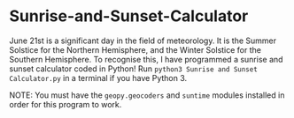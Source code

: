 # Sunrise-and-Sunset-Calculator

June 21st is a significant day in the field of meteorology. It is the Summer Solstice for the Northern Hemisphere, and the Winter Solstice for the Southern Hemisphere. To recognise this, I have programmed a sunrise and sunset calculator coded in Python! Run `python3 Sunrise and Sunset Calculator.py` in a terminal if you have Python 3.

NOTE: You must have the `geopy.geocoders` and `suntime` modules installed in order for this program to work.
